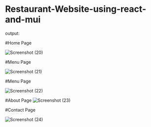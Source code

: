# Restaurant-Website-using-react-and-mui
output:

#Home Page


![Screenshot (20)](https://github.com/Jaiswarpooja/Restaurant-Website-using-react-and-mui/assets/89985685/82cc3e6c-c1f7-4063-8875-87a7ce50d8fa)


#Menu Page


![Screenshot (21)](https://github.com/Jaiswarpooja/Restaurant-Website-using-react-and-mui/assets/89985685/601d2c10-b857-48aa-a8d8-78e0a8362bb3)


#Menu Page


![Screenshot (22)](https://github.com/Jaiswarpooja/Restaurant-Website-using-react-and-mui/assets/89985685/35575525-94a8-4921-a082-cab2a84835bc)


#About Page
![Screenshot (23)](https://github.com/Jaiswarpooja/Restaurant-Website-using-react-and-mui/assets/89985685/bbace635-619d-4833-8011-fe9915193db4)


#Contact Page


![Screenshot (24)](https://github.com/Jaiswarpooja/Restaurant-Website-using-react-and-mui/assets/89985685/22419b7e-a516-409e-87e4-0669a300d7f2)
